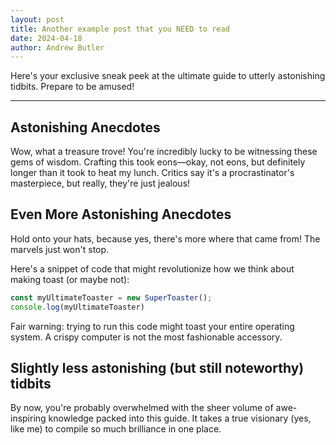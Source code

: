 ```yaml
---
layout: post
title: Another example post that you NEED to read
date: 2024-04-18
author: Andrew Butler
---
```


Here's your exclusive sneak peek at the ultimate guide to utterly astonishing tidbits. Prepare to be amused!

---

## Astonishing Anecdotes

Wow, what a treasure trove! You're incredibly lucky to be witnessing these gems of wisdom. Crafting this took eons—okay, not eons, but definitely longer than it took to heat my lunch. Critics say it's a procrastinator's masterpiece, but really, they're just jealous!

## Even More Astonishing Anecdotes

Hold onto your hats, because yes, there's more where that came from! The marvels just won't stop.

Here's a snippet of code that might revolutionize how we think about making toast (or maybe not):

```js
const myUltimateToaster = new SuperToaster();
console.log(myUltimateToaster)
```

Fair warning: trying to run this code might toast your entire operating system. A crispy computer is not the most fashionable accessory.

## Slightly less astonishing (but still noteworthy) tidbits

By now, you're probably overwhelmed with the sheer volume of awe-inspiring knowledge packed into this guide. It takes a true visionary (yes, like me) to compile so much brilliance in one place.
